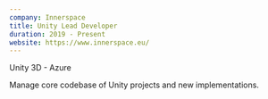 ```yaml
---
company: Innerspace
title: Unity Lead Developer
duration: 2019 - Present
website: https://www.innerspace.eu/
---
```

Unity 3D - Azure

Manage core codebase of Unity projects and new implementations.